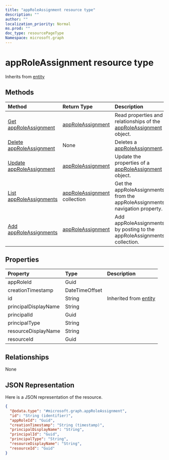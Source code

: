 ```yaml
---
title: "appRoleAssignment resource type"
description: ""
author: ""
localization_priority: Normal
ms.prod: ""
doc_type: resourcePageType
Namespace: microsoft.graph
---
```



# appRoleAssignment resource type




Inherits from [entity](../resources/entity.md)

## Methods
|Method|Return Type|Description|
|:---|:---|:---|
|[Get appRoleAssignment](../api/approleassignment-get.md)|[appRoleAssignment](../resources/appRoleAssignment.md)|Read properties and relationships of the [appRoleAssignment](../resources/approleassignment.md) object.|
|[Delete appRoleAssignment](../api/approleassignment-delete.md)|None|Deletes a [appRoleAssignment](../resources/approleassignment.md).|
|[Update appRoleAssignment](../api/approleassignment-update.md)|[appRoleAssignment](../resources/appRoleAssignment.md)|Update the properties of a [appRoleAssignment](../resources/approleassignment.md) object.|
|[List appRoleAssignments](../api/user-list-approleassignments.md)|[appRoleAssignment](../resources/appRoleAssignment.md) collection|Get the appRoleAssignments from the appRoleAssignments navigation property.|
|[Add appRoleAssignments](../api/user-post-approleassignments.md)|[appRoleAssignment](../resources/appRoleAssignment.md)|Add appRoleAssignments by posting to the appRoleAssignments collection.|

## Properties
|Property|Type|Description|
|:---|:---|:---|
|appRoleId|Guid||
|creationTimestamp|DateTimeOffset||
|id|String| Inherited from [entity](../resources/entity.md)|
|principalDisplayName|String||
|principalId|Guid||
|principalType|String||
|resourceDisplayName|String||
|resourceId|Guid||

## Relationships
None

## JSON Representation
Here is a JSON representation of the resource.
<!-- {
  "blockType": "resource",
  "keyProperty": "id",
  "@odata.type": "microsoft.graph.appRoleAssignment",
  "baseType": "microsoft.graph.entity",
  "openType": false
}
-->
``` json
{
  "@odata.type": "#microsoft.graph.appRoleAssignment",
  "id": "String (identifier)",
  "appRoleId": "Guid",
  "creationTimestamp": "String (timestamp)",
  "principalDisplayName": "String",
  "principalId": "Guid",
  "principalType": "String",
  "resourceDisplayName": "String",
  "resourceId": "Guid"
}
```

